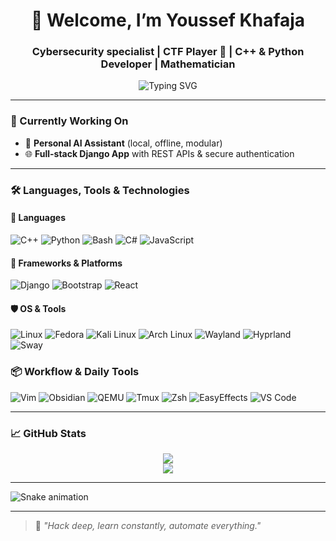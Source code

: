 <h1 align="center">👾 Welcome, I’m Youssef Khafaja</h1>
<h3 align="center">Cybersecurity specialist | CTF Player 🚩 | C++ & Python Developer | Mathematician</h3>

<div align="center">
  <img src="https://readme-typing-svg.demolab.com?font=Fira+Code&duration=3000&pause=1000&color=00FFCC&center=true&vCenter=true&width=700&lines=Building+AI+Assistants+with+C%2B%2B+and+Python;Breaking+CTFs+-+Offensive+Security+Research;Fedora+Linux+-+Power+User+Workflow;Automating+Everything+with+Shell%2C+Python+and+Vim;I+use+Arch+btw" alt="Typing SVG" />
</div>



---

### 🔭 Currently Working On

- 🤖 **Personal AI Assistant** (local, offline, modular)
- 🌐 **Full-stack Django App** with REST APIs & secure authentication

---


### 🛠️ Languages, Tools & Technologies

#### 🚀 Languages
![C++](https://img.shields.io/badge/C++-00599C?style=for-the-badge&logo=c%2b%2b&logoColor=white)
![Python](https://img.shields.io/badge/Python-FFD43B?style=for-the-badge&logo=python&logoColor=black)
![Bash](https://img.shields.io/badge/Bash-4EAA25?style=for-the-badge&logo=gnu-bash&logoColor=white)
![C#](https://img.shields.io/badge/C%23-239120?style=for-the-badge&logo=c-sharp&logoColor=white)
![JavaScript](https://img.shields.io/badge/JavaScript-F7DF1E?style=for-the-badge&logo=javascript&logoColor=black)


#### 🧰 Frameworks & Platforms
![Django](https://img.shields.io/badge/Django-092E20?style=for-the-badge&logo=django&logoColor=white)
![Bootstrap](https://img.shields.io/badge/Bootstrap-7952B3?style=for-the-badge&logo=bootstrap&logoColor=white)
![React](https://img.shields.io/badge/React-61DAFB?style=for-the-badge&logo=react&logoColor=black)

#### 🛡️ OS & Tools
![Linux](https://img.shields.io/badge/Linux-FCC624?style=for-the-badge&logo=linux&logoColor=black)
![Fedora](https://img.shields.io/badge/Fedora-294172?style=for-the-badge&logo=fedora&logoColor=white)
![Kali Linux](https://img.shields.io/badge/Kali_Linux-557C94?style=for-the-badge&logo=kalilinux&logoColor=white)
![Arch Linux](https://img.shields.io/badge/Arch_Linux-1793D1?style=for-the-badge&logo=arch-linux&logoColor=white)
![Wayland](https://img.shields.io/badge/Wayland-1793D1?style=for-the-badge&logo=gnome&logoColor=white)
![Hyprland](https://img.shields.io/badge/Hyprland-00B4D8?style=for-the-badge&logo=arch-linux&logoColor=white)
![Sway](https://img.shields.io/badge/Sway-6A8CAF?style=for-the-badge&logo=wayland&logoColor=white)


### 📦 Workflow & Daily Tools

![Vim](https://img.shields.io/badge/Vim-019733?style=for-the-badge&logo=vim&logoColor=white)
![Obsidian](https://img.shields.io/badge/Obsidian-483699?style=for-the-badge&logo=obsidian&logoColor=white)
![QEMU](https://img.shields.io/badge/QEMU-FF6600?style=for-the-badge&logo=qemu&logoColor=white)
![Tmux](https://img.shields.io/badge/Tmux-1BB91F?style=for-the-badge&logo=tmux&logoColor=white)
![Zsh](https://img.shields.io/badge/Zsh-89e051?style=for-the-badge&logo=gnubash&logoColor=black)
![EasyEffects](https://img.shields.io/badge/EasyEffects-3E76BB?style=for-the-badge)
![VS Code](https://img.shields.io/badge/VS_Code-007ACC?style=for-the-badge&logo=visual-studio-code&logoColor=white)


---

### 📈 GitHub Stats
<p align="center">
  <img src="https://github-readme-stats-sigma-five.vercel.app/api?username=AlphaXDev&show_icons=true&theme=tokyonight&include_all_commits=true&count_private=true" />
  <br />

  <img src="https://github-readme-stats-sigma-five.vercel.app/api/top-langs/?username=AlphaXDev&layout=compact&theme=tokyonight" />
</p>

---

<picture>
  <source media="(prefers-color-scheme: dark)" srcset="https://raw.githubusercontent.com/<USERNAME>/<USERNAME>/output/snake-dark.svg" />
  <img alt="Snake animation" src="https://raw.githubusercontent.com/<USERNAME>/<USERNAME>/output/snake.svg" />
</picture>

---

> 🧠 _"Hack deep, learn constantly, automate everything."_  
